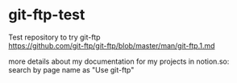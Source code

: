 # git-ftp-test

Test repository to try git-ftp<br>
https://github.com/git-ftp/git-ftp/blob/master/man/git-ftp.1.md

more details about my documentation for my projects in notion.so:<br>
search by page name as "Use git-ftp"
